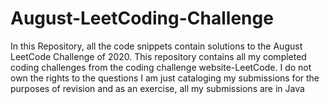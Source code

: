 # August-LeetCoding-Challenge
In this Repository, all the code snippets contain solutions to the August LeetCode Challenge of 2020. 
This repository contains all my completed coding challenges from the coding challenge website-LeetCode.
I do not own the rights to the questions 
I am just cataloging my submissions for the purposes of revision and as an exercise, all my submissions are in Java
